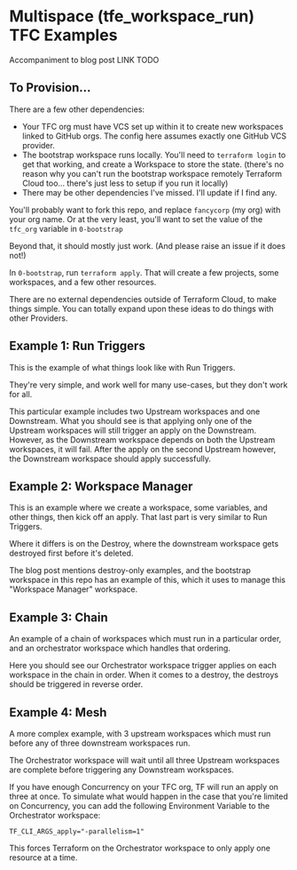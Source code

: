 # Multispace (tfe_workspace_run) TFC Examples

Accompaniment to blog post LINK TODO

## To Provision...

There are a few other dependencies:
* Your TFC org must have VCS set up within it to create new workspaces linked to GitHub orgs. The config here assumes
 exactly one GitHub VCS provider.
* The bootstrap workspace runs locally. You'll need to `terraform login` to get that working, and create a Workspace to
 store the state.
 (there's no reason why you can't run the bootstrap workspace remotely Terraform Cloud too... there's just less to setup
 if you run it locally)
* There may be other dependencies I've missed. I'll update if I find any.

You'll probably want to fork this repo, and replace `fancycorp` (my org) with your org name.
Or at the very least, you'll want to set the value of the `tfc_org` variable in `0-bootstrap`

Beyond that, it should mostly just work. (And please raise an issue if it does not!)

In `0-bootstrap`, run `terraform apply`. That will create a few projects, some workspaces, and a few other resources.

There are no external dependencies outside of Terraform Cloud, to make things simple. You can totally expand upon these
ideas to do things with other Providers.

## Example 1: Run Triggers

This is the example of what things look like with Run Triggers.

They're very simple, and work well for many use-cases, but they don't work for all.

This particular example includes two Upstream workspaces and one Downstream. What you should see is that applying only
one of the Upstream workspaces will still trigger an apply on the Downstream. However, as the Downstream workspace
depends on both the Upstream workspaces, it will fail. After the apply on the second Upstream however, the Downstream
workspace should apply successfully.

## Example 2: Workspace Manager

This is an example where we create a workspace, some variables, and other things, then kick off an apply.
That last part is very similar to Run Triggers.

Where it differs is on the Destroy, where the downstream workspace gets destroyed first before it's deleted.

The blog post mentions destroy-only examples, and the bootstrap workspace in this repo has an example of this, which it
uses to manage this "Workspace Manager" workspace.

## Example 3: Chain

An example of a chain of workspaces which must run in a particular order, and an orchestrator workspace which handles
that ordering.

Here you should see our Orchestrator workspace trigger applies on each workspace in the chain in order. When it comes to
a destroy, the destroys should be triggered in reverse order.

## Example 4: Mesh

A more complex example, with 3 upstream workspaces which must run before any of three downstream workspaces run.

The Orchestrator workspace will wait until all three Upstream workspaces are complete before triggering any Downstream
workspaces.

If you have enough Concurrency on your TFC org, TF will run an apply on three at once. To simulate what would happen
in the case that you're limited on Concurrency, you can add the following Environment Variable to the Orchestrator
workspace:

```
TF_CLI_ARGS_apply="-parallelism=1"
```

This forces Terraform on the Orchestrator workspace to only apply one resource at a time.